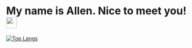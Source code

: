 <h1> My name is Allen. Nice to meet you! <a href="https://www.linkedin.com/in/kochapas" target="_blank"> <img width = '28px' height='30px' align= 'top' src="https://raw.githubusercontent.com/rahulbanerjee26/githubAboutMeGenerator/main/icons/linked-in-alt.svg"/></a>  </h1>
<p align='center'>

[![Top Langs](https://github-readme-stats.vercel.app/api/top-langs/?username=kochapas&layout=compact&theme=github_dark)](https://github.com/Nomioooob/github-readme-stats)

